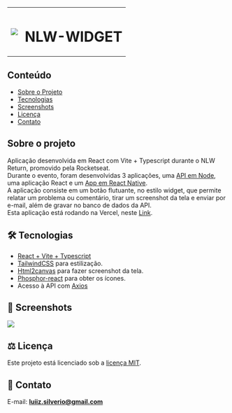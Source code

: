 <table>
  <tr>
    <td><img src="https://github.com/luiizsilverio/nlw-widget/blob/main/src/assets/bug.svg" /></td>
    <td><h1>NLW-WIDGET</h1></td>
  </tr>
</table>

## Conteúdo
* [Sobre o Projeto](#sobre-o-projeto)
* [Tecnologias](#hammer_and_wrench-tecnologias)
* [Screenshots](#camera_flash-screenshots)
* [Licença](#balance_scale-licença)
* [Contato](#email-contato)

## Sobre o projeto
Aplicação desenvolvida em React com Vite + Typescript durante o NLW Return, promovido pela Rocketseat.<br />
Durante o evento, foram desenvolvidas 3 aplicações, uma [API em Node](https://github.com/luiizsilverio/nlw-prisma), uma aplicação React e um [App em React Native](https://github.com/luiizsilverio/nlw-mobile).<br />
A aplicação consiste em um botão flutuante, no estilo widget, que permite relatar um problema ou comentário, tirar um screenshot da tela e enviar por e-mail, além de gravar no banco de dados da API.<br />
Esta aplicação está rodando na Vercel, neste [Link](https://nlw-widget-snowy.vercel.app).

## :hammer_and_wrench: Tecnologias
* <ins>React + Vite + Typescript</ins>
* <ins>TailwindCSS</ins> para estilização.
* <ins>Html2canvas</ins> para fazer screenshot da tela.
* <ins>Phosphor-react</ins> para obter os ícones.
* Acesso à API com <ins>Axios</ins>

## :camera_flash: Screenshots
![](https://github.com/luiizsilverio/nlw-widget/blob/main/src/assets/nlw-widget.gif)

## :balance_scale: Licença
Este projeto está licenciado sob a [licença MIT](LICENSE).

## :email: Contato

E-mail: [**luiiz.silverio@gmail.com**](mailto:luiiz.silverio@gmail.com)
